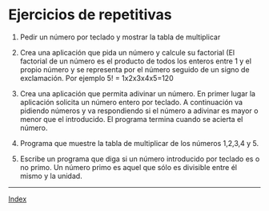 # Ejercicios de repetitivas

1. Pedir un número por teclado y mostrar la tabla de multiplicar

2. Crea una aplicación que pida un número y calcule su factorial (El factorial de un número es el producto de todos los enteros entre 1 y el propio número y se representa por el número seguido de un signo de exclamación. Por ejemplo 5! = 1x2x3x4x5=120

3. Crea una aplicación que permita adivinar un número. En primer lugar la aplicación solicita un número entero por teclado. A continuación va pidiendo números y va respondiendo si el número a adivinar es mayor o menor que el introducido. El programa termina cuando se acierta el número.

4. Programa que muestre la tabla de multiplicar de los números 1,2,3,4 y 5.

5. Escribe un programa que diga si un número introducido por teclado es o no primo. Un número primo es aquel que sólo es divisible entre él mismo y la unidad.

***
[Index](../../../README.md)

